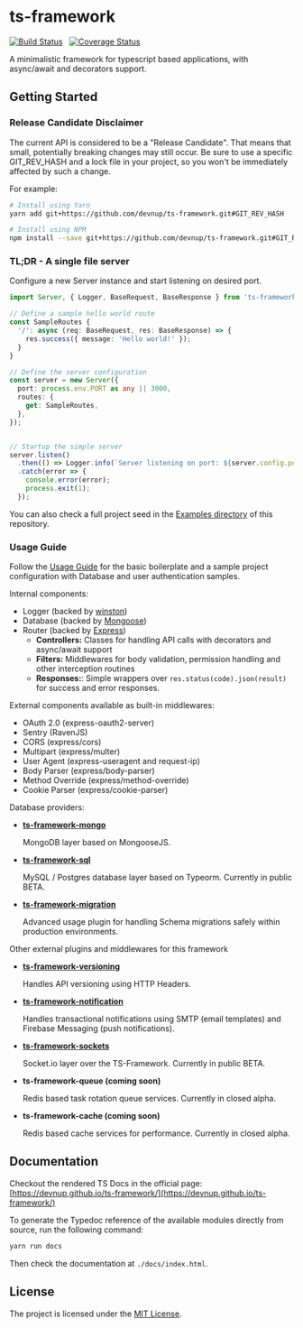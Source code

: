 ts-framework
============

[![Build Status](https://travis-ci.org/devnup/ts-framework.svg?branch=master)](https://travis-ci.org/devnup/ts-framework) &nbsp; [![Coverage Status](https://coveralls.io/repos/github/devnup/ts-framework/badge.svg?branch=master)](https://coveralls.io/github/devnup/ts-framework?branch=master)

A minimalistic framework for typescript based applications, with async/await and decorators support.


## Getting Started

### Release Candidate Disclaimer

The current API is considered to be a "Release Candidate". That means that small, potentially breaking 
changes may still occur. Be sure to use a specific GIT_REV_HASH and a lock file in your project, so you
won't be immediately affected by such a change.

For example:

```bash
# Install using Yarn
yarn add git+https://github.com/devnup/ts-framework.git#GIT_REV_HASH 

# Install using NPM
npm install --save git+https://github.com/devnup/ts-framework.git#GIT_REV_HASH 
``` 

### TL;DR - A single file server

Configure a new Server instance and start listening on desired port. 

```typescript
import Server, { Logger, BaseRequest, BaseResponse } from 'ts-framework';

// Define a sample hello world route
const SampleRoutes {
  '/': async (req: BaseRequest, res: BaseResponse) => {
    res.success({ message: 'Hello world!' });
  }
}

// Define the server configuration
const server = new Server({
  port: process.env.PORT as any || 3000,
  routes: {
    get: SampleRoutes,
  },
});


// Startup the simple server
server.listen()
  .then(() => Logger.info(`Server listening on port: ${server.config.port}`))
  .catch(error => {
    console.error(error);
    process.exit(1);
  });
```

You can also check a full project seed in the [Examples directory](./example) of this repository.

### Usage Guide

Follow the [Usage Guide](./GUIDE.md) for the basic boilerplate and a sample project configuration with
Database and user authentication samples.

Internal components:

- Logger (backed by [winston](https://npmjs.org/package/winston))
- Database (backed by [Mongoose](https://npmjs.org/package/mongoose))
- Router (backed by [Express](https://npmjs.org/package/express))
  - **Controllers:** Classes for handling API calls with decorators and async/await support
  - **Filters:** Middlewares for body validation, permission handling and other interception routines
  - **Responses:**: Simple wrappers over `res.status(code).json(result)` for success and error responses.

External components available as built-in middlewares: 

- OAuth 2.0 (express-oauth2-server)
- Sentry (RavenJS)
- CORS (express/cors)
- Multipart (express/multer)
- User Agent (express-useragent and request-ip)
- Body Parser (express/body-parser)
- Method Override (express/method-override)
- Cookie Parser (express/cookie-parser)


Database providers:

- **[ts-framework-mongo](https://github.com/nxtep-io/ts-framework-mongo)**

    MongoDB layer based on MongooseJS.

- **[ts-framework-sql](https://github.com/nxtep-io/ts-framework-sql)**

    MySQL / Postgres database layer based on Typeorm. Currently in public BETA.

- **[ts-framework-migration](https://gitlab.devnup.com/npm/ts-framework-migration)**

    Advanced usage plugin for handling Schema migrations safely within production environments.
   

Other external plugins and middlewares for this framework

- **[ts-framework-versioning](https://github.com/devnup/ts-framework-versioning)**

    Handles API versioning using HTTP Headers.
    
- **[ts-framework-notification](https://github.com/devnup/ts-framework-notification)**

    Handles transactional notifications using SMTP (email templates) and Firebase Messaging (push notifications).

- **[ts-framework-sockets](https://github.com/nxtep-io/ts-framework-sockets)**

    Socket.io layer over the TS-Framework. Currently in public BETA.

- **ts-framework-queue (coming soon)**

    Redis based task rotation queue services. Currently in closed alpha.

- **ts-framework-cache (coming soon)**

    Redis based cache services for performance. Currently in closed alpha.



## Documentation

Checkout the rendered TS Docs in the official page: [https://devnup.github.io/ts-framework/](https://devnup.github.io/ts-framework/)

To generate the Typedoc reference of the available modules directly from source, run the following command:

```sh
yarn run docs
```

Then check the documentation at `./docs/index.html`.


## License

The project is licensed under the [MIT License](./LICENSE.md).
